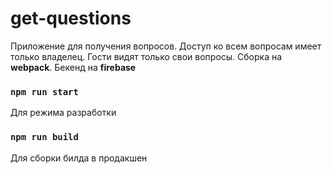 # get-questions
Приложение для получения вопросов. Доступ ко всем вопросам имеет только владелец. Гости видят только свои вопросы. Сборка на **webpack**. Бекенд на **firebase**


### `npm run start`
Для режима разработки


### `npm run build`
Для сборки билда в продакшен